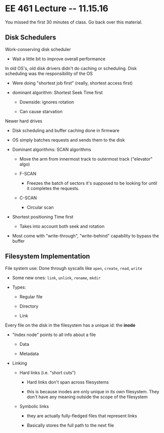 # EE 461 Lecture -- 11.15.16

You missed the first 30 minutes of class. Go back over this material.

## Disk Schedulers

Work-conserving disk scheduler

- Wait a little bit to improve overall performance

In old OS's, old disk drivers didn't do caching or scheduling. Disk scheduling
was the responsibility of the OS

- Were doing "shortest job first" (really, shortest access first)

- dominant algorithm: Shortest Seek Time first

    - Downside: ignores rotation

    - Can cause starvation

Newer hard drives

- Disk scheduling and buffer caching done in firmware

- OS simply batches requests and sends them to the disk

- Dominant algorithms: SCAN algorithms

    - Move the arm from innermost track to outermost track ("elevator" algo)

    - F-SCAN

        - Freezes the batch of sectors it's supposed to be looking for until it
          completes the requests.

    - C-SCAN

        - Circular scan

- Shortest positioning Time first

    - Takes into account both seek and rotation

- Most come with "write-through", "write-behind" capability to bypass the
  buffer

## Filesystem Implementation

File system use: Done through syscalls like `open`, `create`, `read`, `write`

- Some new ones: `link`, `unlink`, `rename`, `mkdir`

- Types:

    - Regular file

    - Directory

    - Link

Every file on the disk in the filesystem has a unique id: the **inode**

- "Index node" points to all info about a file

    - Data

    - Metadata

- Linking

    - Hard links (i.e. "short cuts")

        - Hard links don't span across filesystems

        - this is because inodes are only unique in its own filesystem. They
          don't have any meaning outside the scope of the filesystem

    - Symbolic links

        - they are actually fully-fledged files that represent links

        - Basically stores the full path to the next file
